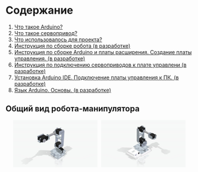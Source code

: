 # Содержание  

1. [Что такое Arduino?](Description/Arduino.md)
2. [Что такое сервопривод?](Description/ServoMotor.md)  
3. [Что использовалось для проекта?](Specification/SpecificationProject.md)
4. [Инструкция по сборке робота (в разработке)]()
5. [Инструкция по сборке Arduino и платы расширения. Создание платы управления. (в разработке)]()
6. [Инструкция по подключению сервоприводов к плате управлени (в разработке)]()
7. [Установка Arduino IDE. Подключение платы управления к ПК. (в разработке)]()
8. [Язык Arduino. Основы. (в разработке)]()


<h2>Общий вид робота-манипулятора</h2>

<div style="display: flex; justify-content: center; gap: 10px;">
  <img src="https://github.com/EngineerZavoda/ROSE-Robotic-Open-Source-Education/blob/ba0207052bc1a2d099ad00085924fef1d05bc2a0/ROBO-HAND_BEGINNER/Image/Robot/0.jpg" alt="Общий вид робота-манипулятора" style="width: 45%; height: auto;">
  <img src="https://github.com/EngineerZavoda/ROSE-Robotic-Open-Source-Education/blob/4ba3c9f49429e2dec3338e1e77dbf665a21613be/ROBO-HAND_BEGINNER/Image/Robot/Robot%2BUserPlate.jpg" alt="Общий вид робота-манипулятора" style="width: 45%; height: auto;">
</div>

